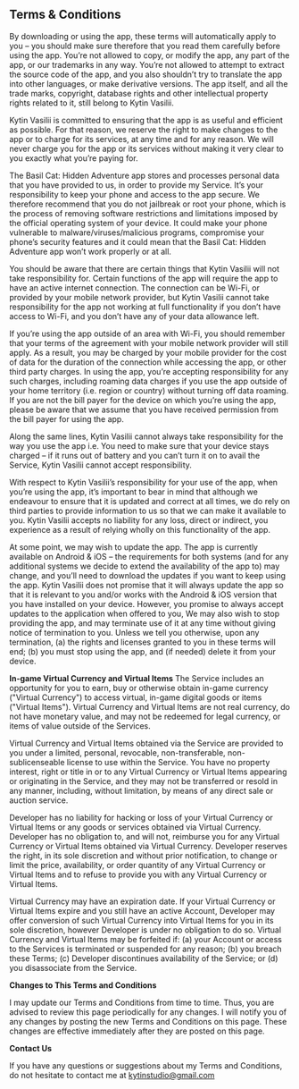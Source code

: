 ## Terms & Conditions

By downloading or using the app, these terms will automatically apply to you – you should make sure therefore that you read them carefully before using the app. You’re not allowed to copy, or modify the app, any part of the app, or our trademarks in any way. You’re not allowed to attempt to extract the source code of the app, and you also shouldn’t try to translate the app into other languages, or make derivative versions. The app itself, and all the trade marks, copyright, database rights and other intellectual property rights related to it, still belong to Kytin Vasilii.

Kytin Vasilii is committed to ensuring that the app is as useful and efficient as possible. For that reason, we reserve the right to make changes to the app or to charge for its services, at any time and for any reason. We will never charge you for the app or its services without making it very clear to you exactly what you’re paying for.

The Basil Cat: Hidden Adventure app stores and processes personal data that you have provided to us, in order to provide my Service. It’s your responsibility to keep your phone and access to the app secure. We therefore recommend that you do not jailbreak or root your phone, which is the process of removing software restrictions and limitations imposed by the official operating system of your device. It could make your phone vulnerable to malware/viruses/malicious programs, compromise your phone’s security features and it could mean that the Basil Cat: Hidden Adventure app won’t work properly or at all.

You should be aware that there are certain things that Kytin Vasilii will not take responsibility for. Certain functions of the app will require the app to have an active internet connection. The connection can be Wi-Fi, or provided by your mobile network provider, but Kytin Vasilii cannot take responsibility for the app not working at full functionality if you don’t have access to Wi-Fi, and you don’t have any of your data allowance left.

If you’re using the app outside of an area with Wi-Fi, you should remember that your terms of the agreement with your mobile network provider will still apply. As a result, you may be charged by your mobile provider for the cost of data for the duration of the connection while accessing the app, or other third party charges. In using the app, you’re accepting responsibility for any such charges, including roaming data charges if you use the app outside of your home territory (i.e. region or country) without turning off data roaming. If you are not the bill payer for the device on which you’re using the app, please be aware that we assume that you have received permission from the bill payer for using the app.

Along the same lines, Kytin Vasilii cannot always take responsibility for the way you use the app i.e. You need to make sure that your device stays charged – if it runs out of battery and you can’t turn it on to avail the Service, Kytin Vasilii cannot accept responsibility.

With respect to Kytin Vasilii’s responsibility for your use of the app, when you’re using the app, it’s important to bear in mind that although we endeavour to ensure that it is updated and correct at all times, we do rely on third parties to provide information to us so that we can make it available to you. Kytin Vasilii accepts no liability for any loss, direct or indirect, you experience as a result of relying wholly on this functionality of the app.

At some point, we may wish to update the app. The app is currently available on Android & iOS – the requirements for both systems (and for any additional systems we decide to extend the availability of the app to) may change, and you’ll need to download the updates if you want to keep using the app. Kytin Vasilii does not promise that it will always update the app so that it is relevant to you and/or works with the Android & iOS version that you have installed on your device. However, you promise to always accept updates to the application when offered to you, We may also wish to stop providing the app, and may terminate use of it at any time without giving notice of termination to you. Unless we tell you otherwise, upon any termination, (a) the rights and licenses granted to you in these terms will end; (b) you must stop using the app, and (if needed) delete it from your device.

**In-game Virtual Currency and Virtual Items**
The Service includes an opportunity for you to earn, buy or otherwise obtain in-game currency ("Virtual Currency") to access virtual, in-game digital goods or items ("Virtual Items"). Virtual Currency and Virtual Items are not real currency, do not have monetary value, and may not be redeemed for legal currency, or items of value outside of the Services.

Virtual Currency and Virtual Items obtained via the Service are provided to you under a limited, personal, revocable, non-transferable, non-sublicenseable license to use within the Service. You have no property interest, right or title in or to any Virtual Currency or Virtual Items appearing or originating in the Service, and they may not be transferred or resold in any manner, including, without limitation, by means of any direct sale or auction service.

Developer has no liability for hacking or loss of your Virtual Currency or Virtual Items or any goods or services obtained via Virtual Currency. Developer has no obligation to, and will not, reimburse you for any Virtual Currency or Virtual Items obtained via Virtual Currency. Developer reserves the right, in its sole discretion and without prior notification, to change or limit the price, availability, or order quantity of any Virtual Currency or Virtual Items and to refuse to provide you with any Virtual Currency or Virtual Items.

Virtual Currency may have an expiration date. If your Virtual Currency or Virtual Items expire and you still have an active Account, Developer may offer conversion of such Virtual Currency into Virtual Items for you in its sole discretion, however Developer is under no obligation to do so. Virtual Currency and Virtual Items may be forfeited if: (a) your Account or access to the Services is terminated or suspended for any reason; (b) you breach these Terms; (c) Developer discontinues availability of the Service; or (d) you disassociate from the Service.

**Changes to This Terms and Conditions**

I may update our Terms and Conditions from time to time. Thus, you are advised to review this page periodically for any changes. I will notify you of any changes by posting the new Terms and Conditions on this page. These changes are effective immediately after they are posted on this page.

**Contact Us**

If you have any questions or suggestions about my Terms and Conditions, do not hesitate to contact me at kytinstudio@gmail.com
